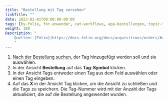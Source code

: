 ```yaml
---
title: "Bestellung mit Tag versehen"
linkTitle: ""
date: 2023-02-01T00:00:00-00:00
tags: [by-folio, for-anwender, cat-workflows, app-bestellungen, topic-tags]
weight: 180
Description: "
    Quellen: [Folio](https://docs.folio.org/docs/acquisitions/orders/#adding-a-tag-to-an-order) & [GBV](https://info.gbv.de/display/FOLIOGBVEXTERN/Folio:+Bestellung+mit+Tag+versehen)
    "
---
```


1.  [Nach der Bestellung suchen](https://info.gbv.de/display/FOLIOGBVEXTERN/Folio%3A+Bestellungen+suchen+und+exportieren), der Tag hinzugefügt werden soll und sie auswählen.
2.  In der Ansicht **Bestellung** auf das **Tag-Symbol** klicken.
3.  In der Ansicht Tags entweder einen Tag aus dem Feld auswählen oder einen Tag eingeben.
4.  Auf das **X** in der Ansicht Tag klicken, um die Ansicht zu schließen und die Tags zu speichern. Die Tag-Nummer wird mit der Anzahl der Tags aktualisiert, die auf die Bestellung angewendet wurden.
